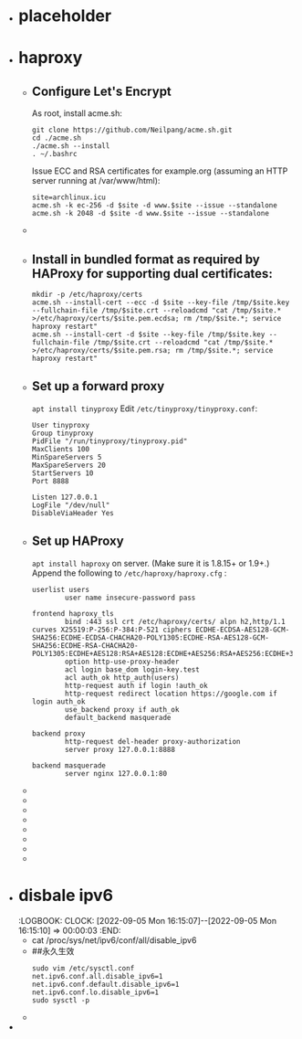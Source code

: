 - # placeholder
- # haproxy
	- ## Configure Let's Encrypt
	  As root, install acme.sh:
	  ```
	  git clone https://github.com/Neilpang/acme.sh.git
	  cd ./acme.sh
	  ./acme.sh --install
	  . ~/.bashrc
	  ```
	  Issue ECC and RSA certificates for example.org (assuming an HTTP server running at /var/www/html):
	  ```
	  site=archlinux.icu
	  acme.sh -k ec-256 -d $site -d www.$site --issue --standalone
	  acme.sh -k 2048 -d $site -d www.$site --issue --standalone
	  ```
	-
	- ## Install in bundled format as required by HAProxy for supporting dual certificates:
	  ```
	  mkdir -p /etc/haproxy/certs
	  acme.sh --install-cert --ecc -d $site --key-file /tmp/$site.key --fullchain-file /tmp/$site.crt --reloadcmd "cat /tmp/$site.* >/etc/haproxy/certs/$site.pem.ecdsa; rm /tmp/$site.*; service haproxy restart"
	  acme.sh --install-cert -d $site --key-file /tmp/$site.key --fullchain-file /tmp/$site.crt --reloadcmd "cat /tmp/$site.* >/etc/haproxy/certs/$site.pem.rsa; rm /tmp/$site.*; service haproxy restart"
	  ```
	- ## Set up a forward proxy
	  `apt install tinyproxy`
	  Edit `/etc/tinyproxy/tinyproxy.conf`:
	  ```
	  User tinyproxy
	  Group tinyproxy
	  PidFile "/run/tinyproxy/tinyproxy.pid"
	  MaxClients 100
	  MinSpareServers 5
	  MaxSpareServers 20
	  StartServers 10
	  Port 8888
	  
	  Listen 127.0.0.1
	  LogFile "/dev/null"
	  DisableViaHeader Yes
	  ```
	- ## Set up HAProxy
	  `apt install haproxy`  on server. (Make sure it is 1.8.15+ or 1.9+.)
	  Append the following to  `/etc/haproxy/haproxy.cfg` :
	  ```
	  userlist users
	          user name insecure-password pass
	  
	  frontend haproxy_tls
	          bind :443 ssl crt /etc/haproxy/certs/ alpn h2,http/1.1 curves X25519:P-256:P-384:P-521 ciphers ECDHE-ECDSA-AES128-GCM-SHA256:ECDHE-ECDSA-CHACHA20-POLY1305:ECDHE-RSA-AES128-GCM-SHA256:ECDHE-RSA-CHACHA20-POLY1305:ECDHE+AES128:RSA+AES128:ECDHE+AES256:RSA+AES256:ECDHE+3DES:RSA+3DES
	          option http-use-proxy-header
	          acl login base_dom login-key.test
	          acl auth_ok http_auth(users)
	          http-request auth if login !auth_ok
	          http-request redirect location https://google.com if login auth_ok
	          use_backend proxy if auth_ok
	          default_backend masquerade
	  
	  backend proxy
	          http-request del-header proxy-authorization
	          server proxy 127.0.0.1:8888
	  
	  backend masquerade
	          server nginx 127.0.0.1:80
	  ```
	-
	-
	-
	-
	-
	-
	-
	-
- # disbale ipv6
  :LOGBOOK:
  CLOCK: [2022-09-05 Mon 16:15:07]--[2022-09-05 Mon 16:15:10] =>  00:00:03
  :END:
	- cat /proc/sys/net/ipv6/conf/all/disable_ipv6
	- ##永久生效
	  ```
	  sudo vim /etc/sysctl.conf
	  net.ipv6.conf.all.disable_ipv6=1
	  net.ipv6.conf.default.disable_ipv6=1
	  net.ipv6.conf.lo.disable_ipv6=1
	  sudo sysctl -p
	  ```
	-
-
